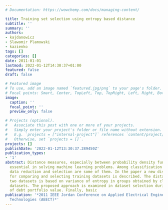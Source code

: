 ```yaml
---
# Documentation: https://wowchemy.com/docs/managing-content/

title: Training set selection using entropy based distance
subtitle: ''
summary: ''
authors:
- kajdanowicz
- Slawomir Plamowski
- kazienko
tags: []
categories: []
date: 2011-01-01
lastmod: 2022-01-12T14:30:37+01:00
featured: false
draft: false

# Featured image
# To use, add an image named `featured.jpg/png` to your page's folder.
# Focal points: Smart, Center, TopLeft, Top, TopRight, Left, Right, BottomLeft, Bottom, BottomRight.
image:
  caption: ''
  focal_point: ''
  preview_only: false

# Projects (optional).
#   Associate this post with one or more of your projects.
#   Simply enter your project's folder or file name without extension.
#   E.g. `projects = ["internal-project"]` references `content/project/deep-learning/index.md`.
#   Otherwise, set `projects = []`.
projects: []
publishDate: '2022-01-12T13:30:37.289450Z'
publication_types:
- '1'
abstract: Distance measures, especially between probability density functions, are
  essential in solving machine learning problems. Among classification and clustering,
  data reduction and selection are some of them. In the paper a new distance measure
  for comparing and selecting training datasets is described. The distance between
  two datasets is based on variance of entropy in groups obtained by clustering joint
  datasets. The proposed approach is examined in dataset selection during prediction
  of debt portfolio value. Finally, basic
publication: '*2011 IEEE Jordan Conference on Applied Electrical Engineering and Computing
  Technologies (AEECT)*'
---
```

